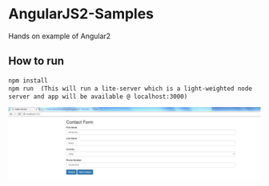 # AngularJS2-Samples
Hands on example of Angular2 

## How to run

    npm install
    npm run  (This will run a lite-server which is a light-weighted node server and app will be available @ localhost:3000)
    
![Output](run.JPG)
